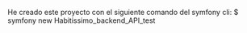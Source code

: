 He creado este proyecto con el siguiente comando del symfony cli:
$ symfony new Habitissimo_backend_API_test